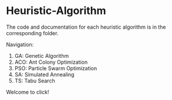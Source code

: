 # Heuristic-Algorithm
The code and documentation for each heuristic algorithm is in the corresponding folder. 

Navigation:
1. GA:  Genetic Algorithm
2. ACO: Ant Colony Optimization
3. PSO: Particle Swarm Optimization
4. SA: Simulated Annealing
5. TS: Tabu Search

Welcome to click!
